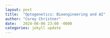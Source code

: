 ```yaml
---
layout: post
title:  "Optogenetics: Bioengineering and AI"
author: "Corey Christner"
date:   2024-06-06 23:00 -0000
categories: jekyll update
---
```


<!-- 
Notes:

Writing feels odd to me, but me writing about optogenetics **is** odd. Before today, I'd never heard of it and I still have a loose grasp of it - but writing this is more an exercise for me to actually put effort into something and publish for whoever's interested to read. 

I'm not really on social media, so a lot of my time spent killing time on my phone is using my browser to search about whatever I'm curious about that day. One day it may be rural manufacturing, the next day is industrial design or technology in agriculture. Recently, I came across a company called [Prolific Machines](https://www.prolific-machines.com/) based in California. Biology and bio-engineering isn't something I'm particularly drawn to (too far out of my scope of knowledge) but today I was a bit more motivated to learn something like this. I enjoy learning and reading about hardware or software hacking, and this seemed to be almost like cellular hacking. 

Prolific Machines is in the Food Tech news recently due to a series B1 round that raised $55 million. But what Prolific Machines does seems more life SciFi than real science. Their technology adds proteins to cells that are used to manufacture things like some ingredients in infant formula or even vaccines. Previously, this sort of manufacturing would be done by introducing 



-->